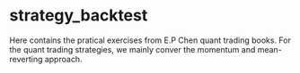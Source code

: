 # strategy_backtest

Here contains the pratical exercises from E.P Chen quant trading books. For the quant trading strategies, we mainly conver the momentum and mean-reverting approach.
